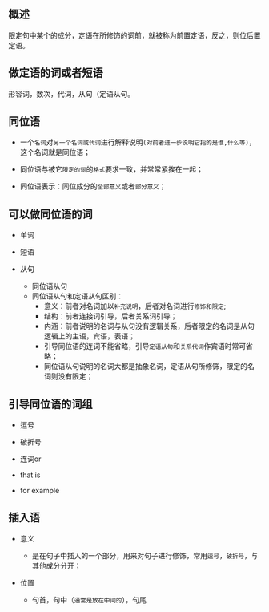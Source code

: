## 概述

限定句中某个的成分，定语在所修饰的词前，就被称为前置定语，反之，则位后置定语。

## 做定语的词或者短语

形容词，数次，代词，从句（定语从句。

## 同位语

* 一个`名词`对`另一个名词或代词`进行解释说明`(对前者进一步说明它指的是谁,什么等)`，这个名词就是同位语；

* 同位语与被它`限定的词`的`格式`要求一致，并常常紧挨在一起；

* 同位语表示：同位成分的`全部意义`或者`部分意义`；

## 可以做同位语的词

* 单词

* 短语

* 从句
  - 同位语从句
  - 同位语从句和定语从句区别：
    - 意义：前者对名词加以`补充说明`，后者对名词进行`修饰和限定`;
    - 结构：前者连接词引导，后者关系词引导；
    - 内涵：前者说明的名词与从句没有逻辑关系，后者限定的名词是从句逻辑上的主语，宾语，表语；
    - 引导同位语的连词不能省略，引导`定语从句`和`关系代词`作宾语时常可省略；
    - 同位语从句说明的名词大都是抽象名词，定语从句所修饰，限定的名词则没有限定；

## 引导同位语的词组

* 逗号

* 破折号

* 连词or

* that is

* for example

## 插入语

* 意义
  - 是在句子中插入的一个部分，用来对句子进行修饰，常用`逗号`，`破折号`，与其他成分分开；

* 位置
  - 句首，句中（`通常是放在中间的`），句尾